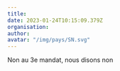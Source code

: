 ```yaml
---
title: 
date: 2023-01-24T10:15:09.379Z
organisation: 
author: 
avatar: "/img/pays/SN.svg"
---
```


Non au 3e mandat, nous disons non